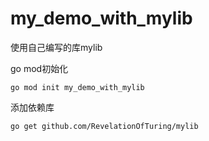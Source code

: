# my_demo_with_mylib
使用自己编写的库mylib

go mod初始化

```shell
go mod init my_demo_with_mylib
```

添加依赖库
```shell
go get github.com/RevelationOfTuring/mylib
```